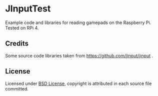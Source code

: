 # JInputTest

Example code and libraries for reading gamepads on the Raspberry Pi.  Tested on RPi 4.

## Credits
Some source code libraries taken from https://github.com/jinput/jinput .

## License
Licensed under [BSD License](https://opensource.org/licenses/BSD-3-Clause), copyright is attributed in each source file committed.
